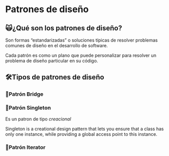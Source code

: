 # Patrones de diseño


## 🙀¿Qué son los patrones de diseño?

Son formas “estandarizadas” o soluciones típicas de resolver problemas comunes de diseño en el desarrollo de software.

Cada patrón es como un plano que puede personalizar para resolver un problema de diseño particular en su código.

## 🛠Tipos de patrones de diseño

### 🌉Patrón Bridge

### 🌉Patrón Singleton

Es un patron de tipo *creacional* 

Singleton is a creational design pattern that lets you ensure that a class has only one instance, while providing a global access point to this instance.

### 🌉Patrón Iterator